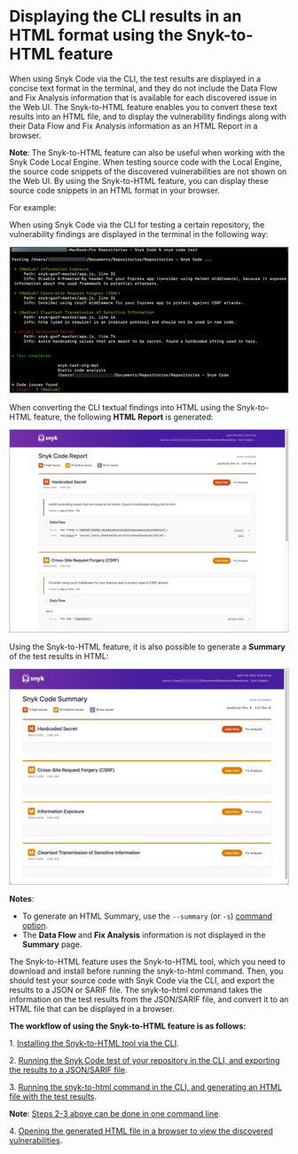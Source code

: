 # Displaying the CLI results in an HTML format using the Snyk-to-HTML feature

When using Snyk Code via the CLI, the test results are displayed in a concise text format in the terminal, and they do not include the Data Flow and Fix Analysis information that is available for each discovered issue in the Web UI. The Snyk-to-HTML feature enables you to convert these text results into an HTML file, and to display the vulnerability findings along with their Data Flow and Fix Analysis information as an HTML Report in a browser. &#x20;

**Note**: The Snyk-to-HTML feature can also be useful when working with the Snyk Code Local Engine. When testing source code with the Local Engine, the source code snippets of the discovered vulnerabilities are not shown on the Web UI. By using the Snyk-to-HTML feature, you can display these source code snippets in an HTML format in your browser.

For example:

When using Snyk Code via the CLI for testing a certain repository, the vulnerability findings are displayed in the terminal in the following way:

![](<../../../../.gitbook/assets/Snyk-to-HTML - Results in the CLI Terminal.png>)

When converting the CLI textual findings into HTML using the Snyk-to-HTML feature, the following **HTML Report** is generated:

![](<../../../../.gitbook/assets/Snyk-to-HTML - Example - HTML Report.png>)

Using the Snyk-to-HTML feature, it is also possible to generate a **Summary** of the test results in HTML:

![](<../../../../.gitbook/assets/Snyk-to-HTML - HTML Report - Summary.png>)

**Notes**:

* To generate an HTML Summary, use the `--summary` (or `-s`) [command option](running-the-snyk-to-html-command.md#snyk-to-html-command-options).
* The **Data Flow** and **Fix Analysis** information is not displayed in the **Summary** page.

The Snyk-to-HTML feature uses the Snyk-to-HTML tool, which you need to download and install before running the snyk-to-html command. Then, you should test your source code with Snyk Code via the CLI, and export the results to a JSON or SARIF file. The snyk-to-html command takes the information on the test results from the JSON/SARIF file, and convert it to an HTML file that can be displayed in a browser. &#x20;

**The workflow of using the Snyk-to-HTML feature is as follows:**

1\.  [Installing the Snyk-to-HTML tool via the CLI](installing-the-snyk-to-html-tool.md).&#x20;

2\.  [Running the Snyk Code test of your repository in the CLI, and exporting the results to a JSON/SARIF file](running-the-snyk-to-html-command.md#running-the-snyk-to-html-feature-in-several-steps).

3\.  [Running the snyk-to-html command in the CLI, and generating an HTML file with the test results](running-the-snyk-to-html-command.md#running-the-snyk-to-html-feature-in-several-steps).&#x20;

**Note**: [Steps 2-3 above can be done in one command line](running-the-snyk-to-html-command.md#running-the-snyk-to-html-command-in-one-step).&#x20;

4\.  [Opening the generated HTML file in a browser to view the discovered vulnerabilities](viewing-the-html-results.md).&#x20;
